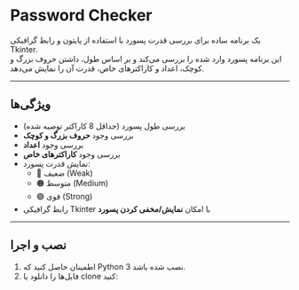 # Password Checker

یک برنامه ساده برای بررسی قدرت پسورد با استفاده از پایتون و رابط گرافیکی Tkinter.  
این برنامه پسورد وارد شده را بررسی می‌کند و بر اساس طول، داشتن حروف بزرگ و کوچک، اعداد و کاراکترهای خاص، قدرت آن را نمایش می‌دهد.

---

## ویژگی‌ها
- بررسی طول پسورد (حداقل 8 کاراکتر توصیه شده)  
- بررسی وجود **حروف بزرگ و کوچک**  
- بررسی وجود **اعداد**  
- بررسی وجود **کاراکترهای خاص**  
- نمایش قدرت پسورد:  
  - 🔴 ضعیف (Weak)  
  - 🟠 متوسط (Medium)  
  - 🟢 قوی (Strong)  
- رابط گرافیکی Tkinter با امکان **نمایش/مخفی کردن پسورد**  

---

## نصب و اجرا

1. اطمینان حاصل کنید که Python 3 نصب شده باشد.  
2. فایل‌ها را دانلود یا clone کنید:  
